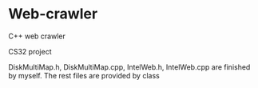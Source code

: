 # Web-crawler
C++ web crawler

CS32 project

DiskMultiMap.h, DiskMultiMap.cpp, IntelWeb.h, IntelWeb.cpp are finished by myself. The rest files are provided by class
